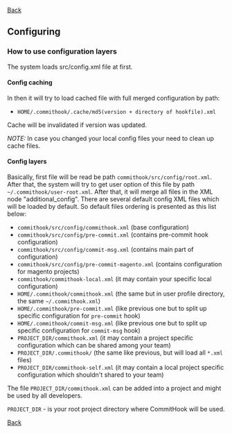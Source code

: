 [Back](../README.md)
## Configuring

### How to use configuration layers

The system loads src/config.xml file at first.

#### Config caching
In then it will try to load cached file with full merged configuration by path:

- `HOME/.commithook/.cache/md5(version + directory of hookfile).xml`

Cache will be invalidated if version was updated.

*NOTE:* In case you changed your local config files your need to clean up cache files.

#### Config layers
Basically, first file will be read be path `commithook/src/config/root.xml`.
After that, the system will try to get user option of this file by path `~/.commithook/user-root.xml`.
After that, it will merge all files in the XML node "additional_config".
There are several default config XML files which will be loaded by default.
So default files ordering is presented as this list below:
- `commithook/src/config/commithook.xml` (base configuration)
- `commithook/src/config/pre-commit.xml` (contains pre-commit hook configuration)
- `commithook/src/config/commit-msg.xml` (contains main part of configuration)
- `commithook/src/config/pre-commit-magento.xml` (contains configuration for magento projects)
- `commithook/commithook-local.xml` (it may contain your specific local configuration)
- `HOME/.commithook/commithook.xml` (the same but in user profile directory, the same `~/.commithook.xml`)
- `HOME/.commithook/pre-commit.xml` (like previous one but to split up specific configuration for `pre-commit` hook)
- `HOME/.commithook/commit-msg.xml` (like previous one but to split up specific configuration for `commit-msg` hook)
- `PROJECT_DIR/commithook.xml` (it may contain a project specific configuration which can be shared among your team)
- `PROJECT_DIR/.commithook/` (the same like previous, but will load all `*.xml` files)
- `PROJECT_DIR/commithook-self.xml` (it may contain a local project specific configuration which shouldn't shared to your team)

The file `PROJECT_DIR/commithook.xml` can be added into a project and might be used by all developers.

`PROJECT_DIR` - is your root project directory where CommitHook will be used.

[Back](../README.md)
